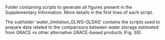 Folder containing scripts to generate all figures present in the Supplementary Information. More details in the first lines of each script.

The subfolder 'water_limitation_GLWS-GLDAS' contains the scripts used to prepare data related to the comparisons between water storage estimated from GRACE vs other alternative GRACE-based products (Fig. S8). 




